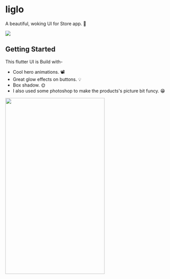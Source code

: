 # liglo

A beautiful, woking UI for Store app. 🛒

![](https://github.com/ralphcoder/Parallel-Inertia/blob/master/readme%20assets/Mock_02_marble_PSD_compressed.jpg)

## Getting Started
This flutter UI is Build with-
- Cool hero animations. 📽
- Great glow effects on buttons. 💡
- Box shadow. 🌞
- I also used some photoshop to make the products's picture bit funcy. 😁

<img align="left" width="310" height="550" src="https://github.com/ralphcoder/Liglo/blob/master/ezgif.com-optimize.gif">
